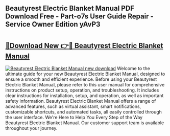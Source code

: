 ## Beautyrest Electric Blanket Manual PDF Download Free - Part-o7s User Guide Repair - Service Owner Edition yAvP3

# <h2><a href="http://bc37651.oget.top/?id=Beautyrest+Electric+Blanket+Manual">🔗Download New 👉🔴 Beautyrest Electric Blanket Manual</a></h2>

[![Beautyrest Electric Blanket Manual new download](https://i.imgur.com/5g1atiW.png)](http://bc37651.oget.top/?id=Beautyrest+Electric+Blanket+Manual)
Welcome to the ultimate guide for your new Beautyrest Electric Blanket Manual, designed to ensure a smooth and efficient experience. Before using your Beautyrest Electric Blanket Manual, please refer to this user manual for comprehensive instructions on product setup, operation, and troubleshooting. It includes clear instructions for installation, setup, and operation, as well as important safety information. Beautyrest Electric Blanket Manual offers a range of advanced features, such as virtual assistant, smart notifications, customizable shortcuts, and automated tasks, all easily controlled through the user interface. We're Here to Help You Every Step of the Way Beautyrest Electric Blanket Manual. Our customer support team is available throughout your journey.
